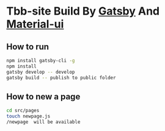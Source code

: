 # Tbb-site Build By [Gatsby](https://github.com/mui-org/material-ui) And [Material-ui](https://material-ui.com/zh/)

## How to run

```sh
npm install gatsby-cli -g
npm install
gatsby develop -- develop
gatsby build -- publish to public folder
```

## How to new a page

```sh
cd src/pages
touch newpage.js
/newpage  will be available
```
